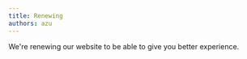 ```yaml
---
title: Renewing
authors: azu
---
```


We're renewing our website to be able to give you better experience.
